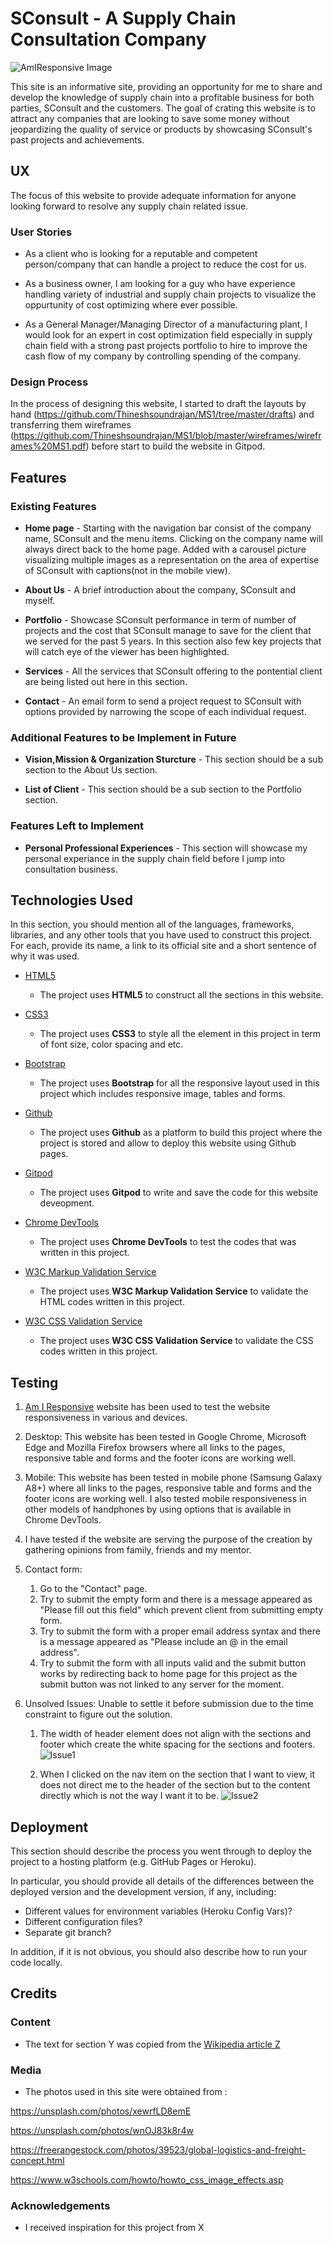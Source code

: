 # **SConsult** - A Supply Chain Consultation Company

![AmIResponsive Image](assets/images/AmIResponsive.jpg)

This site is an informative site, providing an opportunity for me to share and develop the knowledge of supply chain into a profitable business for both parties, SConsult and the customers.
The goal of crating this website is to attract any companies that are looking to save some money without jeopardizing the quality of service or products by showcasing SConsult's past projects and achievements.
 
## UX

The focus of this website to provide adequate information for anyone looking forward to resolve any supply chain related issue.

### User Stories

- As a client who is looking for a reputable and competent person/company that can handle a project to reduce the cost for us.

- As a business owner, I am looking for a guy who have experience handling variety of industrial and supply chain projects to visualize the oppurtunity of cost optimizing where ever possible.

- As a General Manager/Managing Director of a manufacturing plant, I would look for an expert in cost optimization field especially in supply chain field with a strong past projects portfolio to hire to improve the cash flow of my company by controlling spending of the company.

### Design Process

In the process of designing this website, I started to draft the layouts by hand (https://github.com/Thineshsoundrajan/MS1/tree/master/drafts) and transferring them wireframes (https://github.com/Thineshsoundrajan/MS1/blob/master/wireframes/wireframes%20MS1.pdf) before start to build the website in Gitpod.

## Features

### Existing Features

- **Home page** - Starting with the navigation bar consist of the company name, SConsult and the menu items. Clicking on the company name will always direct back to the home page. Added with a carousel picture visualizing multiple images as a representation on the area of expertise of SConsult with captions(not in the mobile view).

- **About Us** - A brief introduction about the company, SConsult and myself.

- **Portfolio** - Showcase SConsult performance in term of number of projects and the cost that SConsult manage to save for the client that we served for the past 5 years. In this section also few key projects that will catch eye of the viewer has been highlighted.

- **Services** - All the services that SConsult offering to the pontential client are being listed out here in this section.

- **Contact** - An email form to send a project request to SConsult with options provided by narrowing the scope of each individual request.

### Additional Features to be Implement in Future

- **Vision,Mission & Organization Sturcture** - This section should be a sub section to the About Us section.

- **List of Client** - This section should be a sub section to the Portfolio section.

### Features Left to Implement

- **Personal Professional Experiences** - This section will showcase my personal experiance in the supply chain field before I jump into consultation business.

## Technologies Used

In this section, you should mention all of the languages, frameworks, libraries, and any other tools that you have used to construct this project. For each, provide its name, a link to its official site and a short sentence of why it was used.

- [HTML5](https://www.w3schools.com/html/)
    - The project uses **HTML5** to construct all the sections in this website.

- [CSS3](https://www.w3schools.com/css/default.asp)
    - The project uses **CSS3** to style all the element in this project in term of font size, color spacing and etc.

- [Bootstrap](https://getbootstrap.com/)
    - The project uses **Bootstrap** for all the responsive layout used in this project which includes responsive image, tables and forms.

- [Github](https://www.gitpod.io/)
    - The project uses **Github** as a platform to build this project where the project is stored and allow to deploy this website using Github pages.

- [Gitpod](https://www.gitpod.io/)
    - The project uses **Gitpod** to write and save the code for this website deveopment.

- [Chrome DevTools](https://developers.google.com/web/tools/chrome-devtools)
    - The project uses **Chrome DevTools** to test the codes that was written in this project.

- [W3C Markup Validation Service](https://validator.w3.org/#validate_by_input)
    - The project uses **W3C Markup Validation Service** to validate the HTML codes written in this project.

- [W3C CSS Validation Service](http://jigsaw.w3.org/css-validator/)
    - The project uses **W3C CSS Validation Service** to validate the CSS codes written in this project.

## Testing

1. [Am I Responsive](http://jigsaw.w3.org/css-validator/) website has been used to test the website responsiveness in various and devices.

2. Desktop: This website has been tested in Google Chrome, Microsoft Edge and Mozilla Firefox browsers where all links to the pages, responsive table and forms and the footer icons are working well.

3. Mobile: This website has been tested in mobile phone (Samsung Galaxy A8+) where all links to the pages, responsive table and forms and the footer icons are working well. I also tested mobile responsiveness in other models of handphones by using options that is available in Chrome DevTools.

4. I have tested if the website are serving the purpose of the creation by gathering opinions from family, friends and my mentor.

5. Contact form:
    1. Go to the "Contact" page.
    2. Try to submit the empty form and there is a message appeared as "Please fill out this field" which prevent client from submitting empty form.
    3. Try to submit the form with a proper email address syntax and there is a message appeared as "Please include an @ in the email address".
    4. Try to submit the form with all inputs valid and the submit button works by redirecting back to home page for this project as the submit button was not linked to any server for the moment.

5. Unsolved Issues: Unable to settle it before submission due to the time constraint to figure out the solution.

    1. The width of header element does not align with the sections and footer which create the white spacing for the sections and footers.
    ![Issue1](assets/images/issue1.jpg)

    2. When I clicked on the nav item on the section that I want to view, it does not direct me to the header of the section but to the content directly which is not the way I want it to be.
    ![Issue2](assets/images/issue2.jpg)


## Deployment

This section should describe the process you went through to deploy the project to a hosting platform (e.g. GitHub Pages or Heroku).

In particular, you should provide all details of the differences between the deployed version and the development version, if any, including:
- Different values for environment variables (Heroku Config Vars)?
- Different configuration files?
- Separate git branch?

In addition, if it is not obvious, you should also describe how to run your code locally.


## Credits

### Content
- The text for section Y was copied from the [Wikipedia article Z](https://en.wikipedia.org/wiki/Z)

### Media
- The photos used in this site were obtained from :

https://unsplash.com/photos/xewrfLD8emE

https://unsplash.com/photos/wnOJ83k8r4w

https://freerangestock.com/photos/39523/global-logistics-and-freight-concept.html

https://www.w3schools.com/howto/howto_css_image_effects.asp


### Acknowledgements

- I received inspiration for this project from X
